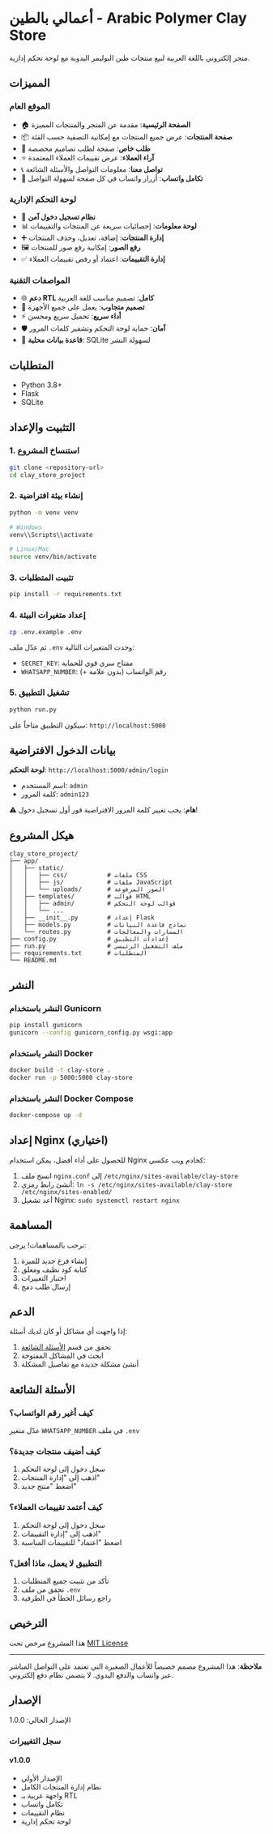 # أعمالي بالطين - Arabic Polymer Clay Store

متجر إلكتروني باللغة العربية لبيع منتجات طين البوليمر اليدوية مع لوحة تحكم إدارية.

## المميزات

### الموقع العام
- 🏠 **الصفحة الرئيسية**: مقدمة عن المتجر والمنتجات المميزة
- 📦 **صفحة المنتجات**: عرض جميع المنتجات مع إمكانية التصفية حسب الفئة
- 🎨 **طلب خاص**: صفحة لطلب تصاميم مخصصة
- ⭐ **آراء العملاء**: عرض تقييمات العملاء المعتمدة
- 📞 **تواصل معنا**: معلومات التواصل والأسئلة الشائعة
- 💬 **تكامل واتساب**: أزرار واتساب في كل صفحة لسهولة التواصل

### لوحة التحكم الإدارية
- 🔐 **نظام تسجيل دخول آمن**
- 📊 **لوحة معلومات**: إحصائيات سريعة عن المنتجات والتقييمات
- ➕ **إدارة المنتجات**: إضافة، تعديل، وحذف المنتجات
- 🖼️ **رفع الصور**: إمكانية رفع صور للمنتجات
- ✅ **إدارة التقييمات**: اعتماد أو رفض تقييمات العملاء

### المواصفات التقنية
- 🌐 **دعم RTL كامل**: تصميم مناسب للغة العربية
- 📱 **تصميم متجاوب**: يعمل على جميع الأجهزة
- ⚡ **أداء سريع**: تحميل سريع ومحسن
- 🛡️ **آمان**: حماية لوحة التحكم وتشفير كلمات المرور
- 💾 **قاعدة بيانات محلية**: SQLite لسهولة النشر

## المتطلبات

- Python 3.8+
- Flask
- SQLite

## التثبيت والإعداد

### 1. استنساخ المشروع
```bash
git clone <repository-url>
cd clay_store_project
```

### 2. إنشاء بيئة افتراضية
```bash
python -m venv venv

# Windows
venv\\Scripts\\activate

# Linux/Mac
source venv/bin/activate
```

### 3. تثبيت المتطلبات
```bash
pip install -r requirements.txt
```

### 4. إعداد متغيرات البيئة
```bash
cp .env.example .env
```
ثم عدّل ملف `.env` وحدث المتغيرات التالية:
- `SECRET_KEY`: مفتاح سري قوي للحماية
- `WHATSAPP_NUMBER`: رقم الواتساب (بدون علامة +)

### 5. تشغيل التطبيق
```bash
python run.py
```

سيكون التطبيق متاحاً على: `http://localhost:5000`

## بيانات الدخول الافتراضية

**لوحة التحكم**: `http://localhost:5000/admin/login`
- اسم المستخدم: `admin`
- كلمة المرور: `admin123`

⚠️ **هام**: يجب تغيير كلمة المرور الافتراضية فور أول تسجيل دخول!

## هيكل المشروع

```
clay_store_project/
├── app/
│   ├── static/
│   │   ├── css/           # ملفات CSS
│   │   ├── js/            # ملفات JavaScript
│   │   └── uploads/       # الصور المرفوعة
│   ├── templates/         # قوالب HTML
│   │   ├── admin/         # قوالب لوحة التحكم
│   │   └── ...
│   ├── __init__.py        # إعداد Flask
│   ├── models.py          # نماذج قاعدة البيانات
│   └── routes.py          # المسارات والمعالجات
├── config.py              # إعدادات التطبيق
├── run.py                 # ملف التشغيل الرئيسي
├── requirements.txt       # المتطلبات
└── README.md
```

## النشر

### النشر باستخدام Gunicorn
```bash
pip install gunicorn
gunicorn --config gunicorn_config.py wsgi:app
```

### النشر باستخدام Docker
```bash
docker build -t clay-store .
docker run -p 5000:5000 clay-store
```

### النشر باستخدام Docker Compose
```bash
docker-compose up -d
```

## إعداد Nginx (اختياري)

للحصول على أداء أفضل، يمكن استخدام Nginx كخادم ويب عكسي:

1. انسخ ملف `nginx.conf` إلى `/etc/nginx/sites-available/clay-store`
2. أنشئ رابط رمزي: `ln -s /etc/nginx/sites-available/clay-store /etc/nginx/sites-enabled/`
3. أعد تشغيل Nginx: `sudo systemctl restart nginx`

## المساهمة

نرحب بالمساهمات! يرجى:

1. إنشاء فرع جديد للميزة
2. كتابة كود نظيف ومعلق
3. اختبار التغييرات
4. إرسال طلب دمج

## الدعم

إذا واجهت أي مشاكل أو كان لديك أسئلة:

1. تحقق من قسم [الأسئلة الشائعة](#الأسئلة-الشائعة)
2. ابحث في المشاكل المفتوحة
3. أنشئ مشكلة جديدة مع تفاصيل المشكلة

## الأسئلة الشائعة

### كيف أغير رقم الواتساب؟
عدّل متغير `WHATSAPP_NUMBER` في ملف `.env`

### كيف أضيف منتجات جديدة؟
1. سجل دخول إلى لوحة التحكم
2. اذهب إلى "إدارة المنتجات"
3. اضغط "منتج جديد"

### كيف أعتمد تقييمات العملاء؟
1. سجل دخول إلى لوحة التحكم
2. اذهب إلى "إدارة التقييمات"
3. اضغط "اعتماد" للتقييمات المناسبة

### التطبيق لا يعمل، ماذا أفعل؟
1. تأكد من تثبيت جميع المتطلبات
2. تحقق من ملف `.env`
3. راجع رسائل الخطأ في الطرفية

## الترخيص

هذا المشروع مرخص تحت [MIT License](LICENSE)

---

**ملاحظة**: هذا المشروع مصمم خصيصاً للأعمال الصغيرة التي تعتمد على التواصل المباشر عبر واتساب والدفع اليدوي. لا يتضمن نظام دفع إلكتروني.

## الإصدار

الإصدار الحالي: 1.0.0

### سجل التغييرات

#### v1.0.0
- الإصدار الأولي
- نظام إدارة المنتجات الكامل
- واجهة عربية بـ RTL
- تكامل واتساب
- نظام التقييمات
- لوحة تحكم إدارية